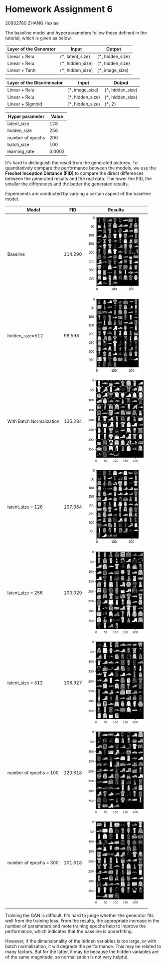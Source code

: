 # Homework Assignment 6

20932780 ZHANG Hexiao



The baseline model and hyperparameters follow these defined in the tutorial, which is given as below.

| Layer of the Generator | Input            | Output           |
| ---------------------- | ---------------- | ---------------- |
| Linear + Relu          | (*, latent_size) | (*, hidden_size) |
| Linear + Relu          | (*, hidden_size) | (*, hidden_size) |
| Linear + Tanh          | (*, hidden_size) | (*, image_size)  |

| Layer of the Discriminator | Input            | Output           |
| -------------------------- | ---------------- | ---------------- |
| Linear + Relu              | (*, image_size)  | (*, hidden_size) |
| Linear + Relu              | (*, hidden_size) | (*, hidden_size) |
| Linear + Sigmoid           | (*, hidden_size) | (*, 2)           |

| Hyper parameter  | Value  |
| ---------------- | ------ |
| latent_size      | 128    |
| hidden_size      | 256    |
| number of epochs | 200    |
| batch_size       | 100    |
| learning_rate    | 0.0002 |

It's hard to distinguish the result from the generated pictures. To quantitatively compare the performance between the models, we use the **Frechet Inception Distance (FID)** to compare the direct differences between the generated results and the real data. The lower the FID, the smaller the differences and the better the generated results.

Experiments are conducted by varying a certain aspect of the baseline model.

| Model                    | FID     | Results                                                      |
| ------------------------ | ------- | ------------------------------------------------------------ |
| Baseline                 | 114.290 | ![default](./default.png)                                    |
| hidden_size=512          | 98.598  | ![hidden512](./hidden512.png)                                |
| With Batch Normalization | 125.284 | <img src="./bm.png" alt="bm" style="zoom:67%;" />            |
| latent_size = 128        | 107.064 | <img src="./latent128.png" alt="latent128"  />               |
| latent_size = 256        | 100.029 | <img src="./latent256.png" alt="latent256" style="zoom:67%;" /> |
| latent_size = 512        | 108.927 | <img src="./latent512.png" alt="latent512" style="zoom:67%;" /> |
| number of epochs = 100   | 120.618 | <img src="./epoch100.png" alt="epoch100" style="zoom:67%;" /> |
| number of epochs = 300   | 101.618 | <img src="./epoch300.png" alt="epoch300" style="zoom:67%;" /> |

Training the GAN is difficult. It's hard to judge whether the generator fits well from the training loss. From the results, the appropriate increase in the number of parameters and mote training epochs help to improve the performance, which indicates that the baseline is underfitting.

However, if the dimensionality of the hidden variables is too large, or with batch normalization, it will degrade the performance. This may be related to many factors. But for the latter, it may be because the hidden variables are of the same magnitude, so normalization is not very helpful.
